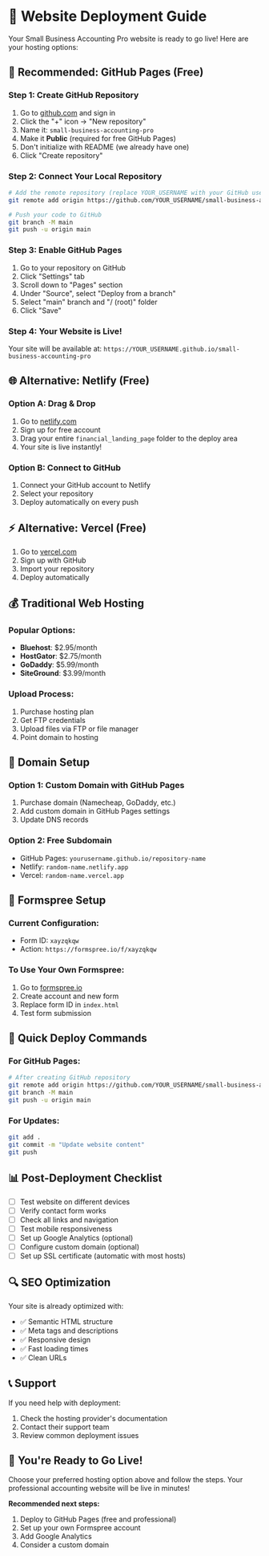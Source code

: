 # 🚀 Website Deployment Guide

Your Small Business Accounting Pro website is ready to go live! Here are your hosting options:

## 🎯 **Recommended: GitHub Pages (Free)**

### Step 1: Create GitHub Repository
1. Go to [github.com](https://github.com) and sign in
2. Click the "+" icon → "New repository"
3. Name it: `small-business-accounting-pro`
4. Make it **Public** (required for free GitHub Pages)
5. Don't initialize with README (we already have one)
6. Click "Create repository"

### Step 2: Connect Your Local Repository
```bash
# Add the remote repository (replace YOUR_USERNAME with your GitHub username)
git remote add origin https://github.com/YOUR_USERNAME/small-business-accounting-pro.git

# Push your code to GitHub
git branch -M main
git push -u origin main
```

### Step 3: Enable GitHub Pages
1. Go to your repository on GitHub
2. Click "Settings" tab
3. Scroll down to "Pages" section
4. Under "Source", select "Deploy from a branch"
5. Select "main" branch and "/ (root)" folder
6. Click "Save"

### Step 4: Your Website is Live!
Your site will be available at: `https://YOUR_USERNAME.github.io/small-business-accounting-pro`

## 🌐 **Alternative: Netlify (Free)**

### Option A: Drag & Drop
1. Go to [netlify.com](https://netlify.com)
2. Sign up for free account
3. Drag your entire `financial_landing_page` folder to the deploy area
4. Your site is live instantly!

### Option B: Connect to GitHub
1. Connect your GitHub account to Netlify
2. Select your repository
3. Deploy automatically on every push

## ⚡ **Alternative: Vercel (Free)**

1. Go to [vercel.com](https://vercel.com)
2. Sign up with GitHub
3. Import your repository
4. Deploy automatically

## 💰 **Traditional Web Hosting**

### Popular Options:
- **Bluehost**: $2.95/month
- **HostGator**: $2.75/month  
- **GoDaddy**: $5.99/month
- **SiteGround**: $3.99/month

### Upload Process:
1. Purchase hosting plan
2. Get FTP credentials
3. Upload files via FTP or file manager
4. Point domain to hosting

## 🔧 **Domain Setup**

### Option 1: Custom Domain with GitHub Pages
1. Purchase domain (Namecheap, GoDaddy, etc.)
2. Add custom domain in GitHub Pages settings
3. Update DNS records

### Option 2: Free Subdomain
- GitHub Pages: `yourusername.github.io/repository-name`
- Netlify: `random-name.netlify.app`
- Vercel: `random-name.vercel.app`

## 📧 **Formspree Setup**

### Current Configuration:
- Form ID: `xayzqkqw`
- Action: `https://formspree.io/f/xayzqkqw`

### To Use Your Own Formspree:
1. Go to [formspree.io](https://formspree.io)
2. Create account and new form
3. Replace form ID in `index.html`
4. Test form submission

## 🚀 **Quick Deploy Commands**

### For GitHub Pages:
```bash
# After creating GitHub repository
git remote add origin https://github.com/YOUR_USERNAME/small-business-accounting-pro.git
git branch -M main
git push -u origin main
```

### For Updates:
```bash
git add .
git commit -m "Update website content"
git push
```

## 📊 **Post-Deployment Checklist**

- [ ] Test website on different devices
- [ ] Verify contact form works
- [ ] Check all links and navigation
- [ ] Test mobile responsiveness
- [ ] Set up Google Analytics (optional)
- [ ] Configure custom domain (optional)
- [ ] Set up SSL certificate (automatic with most hosts)

## 🔍 **SEO Optimization**

Your site is already optimized with:
- ✅ Semantic HTML structure
- ✅ Meta tags and descriptions
- ✅ Responsive design
- ✅ Fast loading times
- ✅ Clean URLs

## 📞 **Support**

If you need help with deployment:
1. Check the hosting provider's documentation
2. Contact their support team
3. Review common deployment issues

## 🎉 **You're Ready to Go Live!**

Choose your preferred hosting option above and follow the steps. Your professional accounting website will be live in minutes!

**Recommended next steps:**
1. Deploy to GitHub Pages (free and professional)
2. Set up your own Formspree account
3. Add Google Analytics
4. Consider a custom domain 
